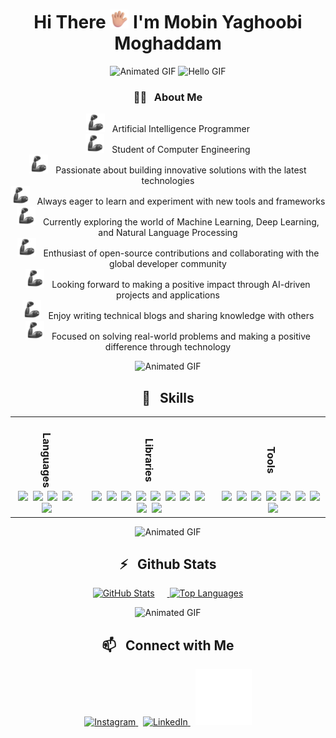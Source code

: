 <h1 align="center">Hi There <img src="https://github.com/mobinym/mobinym/blob/0304c0c47c2e502369f5b1e6cde47946664362e0/Hand%20with%20Fingers%20Splayed%20Medium-Light%20Skin%20Tone.png" alt="Waving Hand" width="30"/> I'm Mobin Yaghoobi Moghaddam</h1>

<p align="center">
  <img src="https://user-images.githubusercontent.com/74038190/212284100-561aa473-3905-4a80-b561-0d28506553ee.gif" alt="Animated GIF" />
  <img src="https://user-images.githubusercontent.com/74038190/212750147-854a394f-fee9-4080-9770-78a4b7ece53f.gif" alt="Hello GIF" width="500"/>
</p>


<h3 align="center">👨‍💻 &nbsp; About Me</h3>
<p align="center">
  <img src="https://github.com/mobinym/mobinym/raw/main/Mechanical%20Arm.webp" width="30" alt="robot emoji" /> &nbsp; Artificial Intelligence Programmer <br>
  <img src="https://github.com/mobinym/mobinym/raw/main/Mechanical%20Arm.webp" width="30" alt="graduation cap emoji" /> &nbsp; Student of Computer Engineering <br>
  <img src="https://github.com/mobinym/mobinym/raw/main/Mechanical%20Arm.webp" width="30" alt="laptop emoji" /> &nbsp; Passionate about building innovative solutions with the latest technologies <br>
  <img src="https://github.com/mobinym/mobinym/raw/main/Mechanical%20Arm.webp" width="30" alt="gear emoji" /> &nbsp; Always eager to learn and experiment with new tools and frameworks <br>
  <img src="https://github.com/mobinym/mobinym/raw/main/Mechanical%20Arm.webp" width="30" alt="books emoji" /> &nbsp; Currently exploring the world of Machine Learning, Deep Learning, and Natural Language Processing <br>
  <img src="https://github.com/mobinym/mobinym/raw/main/Mechanical%20Arm.webp" width="30" alt="earth globe emoji" /> &nbsp; Enthusiast of open-source contributions and collaborating with the global developer community <br>
  <img src="https://github.com/mobinym/mobinym/raw/main/Mechanical%20Arm.webp" width="30" alt="teacher emoji" /> &nbsp; Looking forward to making a positive impact through AI-driven projects and applications <br>
  <img src="https://github.com/mobinym/mobinym/raw/main/Mechanical%20Arm.webp" width="30" alt="pen emoji" /> &nbsp; Enjoy writing technical blogs and sharing knowledge with others <br>
  <img src="https://github.com/mobinym/mobinym/raw/main/Mechanical%20Arm.webp" width="30" alt="bullseye emoji" /> &nbsp; Focused on solving real-world problems and making a positive difference through technology
</p>
<p align="center">
  <img src="https://user-images.githubusercontent.com/74038190/212284100-561aa473-3905-4a80-b561-0d28506553ee.gif" alt="Animated GIF" />
</p>






<h2 align="center">🔧 &nbsp; Skills</h2>

<table align="center" width="80%">
  <tr>
    <td align="center" style="writing-mode: vertical-rl; text-align: center;">
      <h3>Languages</h3>
    </td>
    <td align="center" style="writing-mode: vertical-rl; text-align: center;">
      <h3>Libraries</h3>
    </td>
    <td align="center" style="writing-mode: vertical-rl; text-align: center;">
      <h3>Tools</h3>
    </td>
  </tr>
  <tr>
    <td align="center">
      <img src="https://img.shields.io/badge/-Python-333333?style=flat&logo=python" />&nbsp;
      <img src="https://img.shields.io/badge/MySQL-4479A1?logo=mysql&logoColor=fff" />&nbsp;
      <img src="https://img.shields.io/badge/Microsoft%20SQL%20Server-CC2927?style=flat&logo=microsoft%20sql%20server&logoColor=white" />&nbsp;
      <img src="https://img.shields.io/badge/Dart-%230175C2.svg?style=flat&logo=dart&logoColor=white" />&nbsp;
      <img src="https://img.shields.io/badge/Flutter-%2302569B.svg?style=flat&logo=flutter&logoColor=white" />
    </td>
    <td align="center">
      <img src="https://img.shields.io/badge/numpy-%23013243.svg?style=flat&logo=numpy&logoColor=white" />&nbsp;
      <img src="https://img.shields.io/badge/pandas-%23150458.svg?style=flat&logo=pandas&logoColor=white" />&nbsp;
      <img src="https://img.shields.io/badge/Plotly-%233F4F75.svg?style=flat&logo=plotly&logoColor=white" />&nbsp;
      <img src="https://img.shields.io/badge/PyTorch-%23EE4C2C.svg?style=flat&logo=PyTorch&logoColor=white" />&nbsp;
      <img src="https://img.shields.io/badge/scikit--learn-%23F7931E.svg?style=flat&logo=scikit-learn&logoColor=white" />&nbsp;
      <img src="https://img.shields.io/badge/SciPy-%230C55A5.svg?style=flat&logo=scipy&logoColor=white" />&nbsp;
      <img src="https://img.shields.io/badge/TensorFlow-%23FF6F00.svg?style=flat&logo=TensorFlow&logoColor=white" />&nbsp;
      <img src="https://img.shields.io/badge/Keras-%23D00000.svg?style=flat&logo=Keras&logoColor=white" />&nbsp;
      <img src="https://img.shields.io/badge/opencv-%23white.svg?style=flat&logo=opencv&logoColor=white" />&nbsp;
      <img src="https://img.shields.io/badge/Matplotlib-%23ffffff.svg?style=flat&logo=Matplotlib&logoColor=black" />
    </td>
    <td align="center">
      <img src="https://img.shields.io/badge/Anaconda-44A833?style=flat&logo=anaconda&logoColor=fff" />&nbsp;
      <img src="https://img.shields.io/badge/jupyter-%23FA0F00.svg?style=flat&logo=jupyter&logoColor=white" />&nbsp;
      <img src="https://img.shields.io/badge/Visual%20Studio%20Code-0078d7.svg?style=flat&logo=visual-studio-code&logoColor=white" />&nbsp;
      <img src="https://img.shields.io/badge/Visual%20Studio-5C2D91.svg?style=flat&logo=visual-studio&logoColor=white" />&nbsp;
      <img src="https://img.shields.io/badge/Trello-%23026AA7.svg?style=flat&logo=Trello&logoColor=white" />&nbsp;
      <img src="https://img.shields.io/badge/git-%23F05033.svg?style=flat&logo=git&logoColor=white" />&nbsp;
      <img src="https://img.shields.io/badge/MongoDB-%234ea94b.svg?logo=mongodb&logoColor=white" />&nbsp;
      <img src="https://img.shields.io/badge/Flutter-%2302569B.svg?style=flat&logo=flutter&logoColor=white" />
    </td>
  </tr>
</table>

<p align="center">
  <img src="https://user-images.githubusercontent.com/74038190/212284100-561aa473-3905-4a80-b561-0d28506553ee.gif" alt="Animated GIF" />
</p>

<h2 align="center">⚡️ &nbsp; Github Stats</h2>

<p align="center">
  <a href="https://github.com/mobinym">
    <img src="https://github-readme-stats.vercel.app/api?username=mobinym&show_icons=true&theme=tokyonight" alt="GitHub Stats" style="margin-right: 20px;" />
    <img src="https://github-readme-stats.vercel.app/api/top-langs/?username=mobinym&theme=tokyonight&layout=compact" alt="Top Languages" />
  </a>
</p>

<p align="center">
  <img src="https://user-images.githubusercontent.com/74038190/212284100-561aa473-3905-4a80-b561-0d28506553ee.gif" alt="Animated GIF" />
</p>

<h2 align="center">📫 &nbsp; Connect with Me</h2>

<p align="center">
  <a href="https://www.instagram.com/mobin._.ym/" target="_blank" rel="noreferrer">
    <img src="https://user-images.githubusercontent.com/74038190/235294013-a33e5c43-a01c-43f6-b44d-a406d8b4ab75.gif" alt="Instagram" width="80" />
  </a>
  &nbsp;
  <a href="https://www.linkedin.com/in/mobin-yaghoobi-moghaddam/" target="_blank" rel="noreferrer">
    <img src="https://user-images.githubusercontent.com/74038190/235294012-0a55e343-37ad-4b0f-924f-c8431d9d2483.gif" alt="LinkedIn" width="80" />
  </a>
  &nbsp;
  <a href="https://t.me/MOBIN_YM" target="_blank" rel="noreferrer">
    <img src="https://github.com/mobinym/mobinym/blob/295b749fb3cbe4b854b72fec8a87604167bb8db6/Telegram%20(1).gif" alt="Telegram" width="90" />
  </a>
</p>
